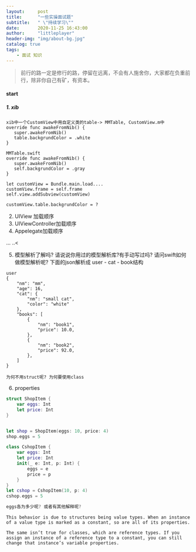```yaml
---
layout:     post
title:      "一些实操面试题"
subtitle:   " \"持续学习\""
date:       2020-11-25 16:43:00
author:     "littleplayer"
header-img: "img/about-bg.jpg"
catalog: true
tags:
    - 面试 知识
---
```


> 前行的路一定是修行的路，停留在远离，不会有人施舍你，大家都在负重前行，除非你自己有矿，有资本。


#### start
##### 1. xib
```
xib中一个CustomView中用自定义类的table-> MMTable, CustomView.m中
override func awakeFromNib() {
   super.awakeFromNib()
   table.backgrundColor = .white
}

MMTable.swift
override func awakeFromNib() {
   super.awakeFromNib()
   self.backgrundColor = .gray
}

let customView = Bundle.main.load....
customView.frame = self.frame
self.view.addSubview(customView)

customView.table.backgrundColor = ?
```

2. UIView 加载顺序
3. UIViewController加载顺序
4. Appelegate加载顺序

... ..<

5. 模型解析了解吗? 请说说你用过的模型解析库?有手动写过吗? 请问swift如何做模型解析呢? 下面的json解析成 user - cat - book结构

```
user
{
	"nm": "mm",
	"age": 16,
	"cat": {
		"nm": "small cat",
		"color": "white"
	},
	"books": [
		{
			"nm": "book1",
			"price": 10.0,
		},
		{
			"nm": "book2",
			"price": 92.0,
		},
	]
}

```

```
为何不用struct呢? 为何要使用class
```

6. properties
```swift
struct ShopItem {
	var eggs: Int
	let price: Int
}


let shop = ShopItem(eggs: 10, price: 4)
shop.eggs = 5

class CshopItem {
	var eggs: Int
	let price: Int
	init(_ e: Int, p: Int) {
		eggs = e
		price = p
	}
}
let cshop = CshopItem(10, p: 4)
cshop.eggs = 5

eggs各为多少呢? 或者有其他解释呢?

```

```
This behavior is due to structures being value types. When an instance of a value type is marked as a constant, so are all of its properties.

The same isn’t true for classes, which are reference types. If you assign an instance of a reference type to a constant, you can still change that instance’s variable properties.
```



